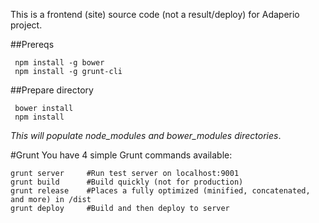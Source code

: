 This is a frontend (site) source code (not a result/deploy) for Adaperio project.

##Prereqs

     npm install -g bower
     npm install -g grunt-cli

##Prepare directory

     bower install
     npm install

*This will populate node_modules and bower_modules directories*.

#Grunt
You have 4 simple Grunt commands available:

    grunt server     #Run test server on localhost:9001
    grunt build      #Build quickly (not for production)
    grunt release    #Places a fully optimized (minified, concatenated, and more) in /dist
    grunt deploy     #Build and then deploy to server


